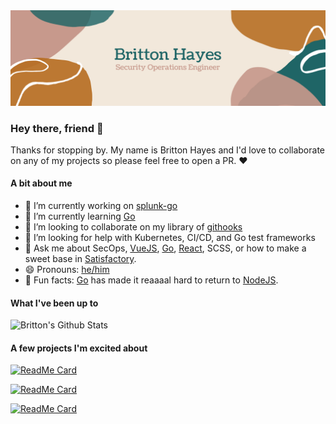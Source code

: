 <img src="https://github.com/brittonhayes/brittonhayes/blob/master/GithubBanner2.png">

### Hey there, friend 👋
Thanks for stopping by. My name is Britton Hayes and I'd love to collaborate on any of my projects so please feel free to open a PR. :heart:

#### A bit about me

- 🔭 I’m currently working on [splunk-go](https://github.com/brittonhayes/splunk-go)
- 🌱 I’m currently learning [Go](https://golang.org)
- 👯 I’m looking to collaborate on my library of [githooks](https://github.com/brittonhayes/githooks)
- 🤔 I’m looking for help with Kubernetes, CI/CD, and Go test frameworks
- 💬 Ask me about SecOps, [VueJS](https://vuejs.org/), [Go](https://golang.org), [React](https://reactjs.org/), SCSS, or how to make a sweet base in [Satisfactory](https://www.satisfactorygame.com/). 
- 😄 Pronouns: [he/him](https://pronoun.is/he)
- :hamster: Fun facts: [Go](https://golang.org) has made it reaaaal hard to return to [NodeJS](https://nodejs.org/en/). 

#### What I've been up to

![Britton's Github Stats](https://github-readme-stats.vercel.app/api?username=brittonhayes&show_icons=true&count_private=true&title_color=BC7935&icon_color=BC7935&text_color=326A69&bg_color=F3E8DC)

#### A few projects I'm excited about

[![ReadMe Card](https://github-readme-stats.vercel.app/api/pin/?username=avelino&repo=awesome-go)](https://github.com/avelino/awesome-go)

[![ReadMe Card](https://github-readme-stats.vercel.app/api/pin/?username=gofiber&repo=fiber)](https://github.com/gofiber/fiber)

[![ReadMe Card](https://github-readme-stats.vercel.app/api/pin/?username=spinnaker&repo=spinnaker)](https://github.com/spinnaker/spinnaker)
